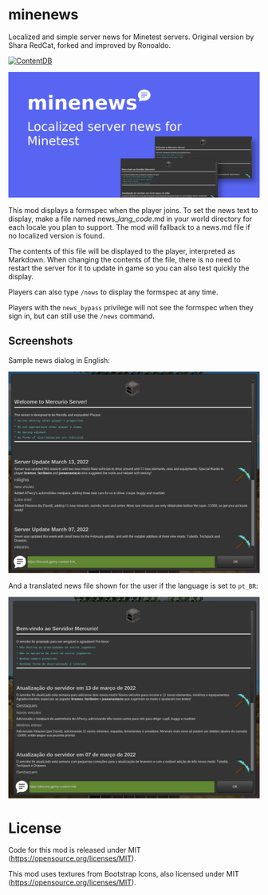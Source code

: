 # minenews

Localized and simple server news for Minetest servers. Original version by Shara
RedCat, forked and improved by Ronoaldo.

[![ContentDB](https://content.minetest.net/packages/ronoaldo/minenews/shields/downloads/)](https://content.minetest.net/packages/ronoaldo/minenews/)

![Localized server news for Minetest](img/open-graph.png)

This mod displays a formspec when the player joins. To set the news text to
display, make a file named news_*lang_code*.md in your world directory for each
locale you plan to support. The mod will fallback to a news.md file if no
localized version is found.

The contents of this file will be displayed to the player, interpreted as
Markdown. When changing the contents of the file, there is no need to restart
the server for it to update in game so you can also test quickly the display.

Players can also type `/news` to display the formspec at any time.

Players with the `news_bypass` privilege will not see the formspec when they
sign in, but can still use the `/news` command.


## Screenshots

Sample news dialog in English:

![News in English](screenshot.png)

And a translated news file shown for the user if the language is set to `pt_BR`:

![News in Portuguese](screenshot_pt.png)

# License

Code for this mod is released under MIT (https://opensource.org/licenses/MIT).

This mod uses textures from Bootstrap Icons, also licensed under MIT
(https://opensource.org/licenses/MIT).